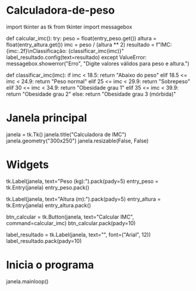 # Calculadora-de-peso
import tkinter as tk
from tkinter import messagebox

def calcular_imc():
    try:
        peso = float(entry_peso.get())
        altura = float(entry_altura.get())
        imc = peso / (altura ** 2)
        resultado = f"IMC: {imc:.2f}\nClassificação: {classificar_imc(imc)}"
        label_resultado.config(text=resultado)
    except ValueError:
        messagebox.showerror("Erro", "Digite valores válidos para peso e altura.")

def classificar_imc(imc):
    if imc < 18.5:
        return "Abaixo do peso"
    elif 18.5 <= imc < 24.9:
        return "Peso normal"
    elif 25 <= imc < 29.9:
        return "Sobrepeso"
    elif 30 <= imc < 34.9:
        return "Obesidade grau 1"
    elif 35 <= imc < 39.9:
        return "Obesidade grau 2"
    else:
        return "Obesidade grau 3 (mórbida)"

# Janela principal
janela = tk.Tk()
janela.title("Calculadora de IMC")
janela.geometry("300x250")
janela.resizable(False, False)

# Widgets
tk.Label(janela, text="Peso (kg):").pack(pady=5)
entry_peso = tk.Entry(janela)
entry_peso.pack()

tk.Label(janela, text="Altura (m):").pack(pady=5)
entry_altura = tk.Entry(janela)
entry_altura.pack()

btn_calcular = tk.Button(janela, text="Calcular IMC", command=calcular_imc)
btn_calcular.pack(pady=10)

label_resultado = tk.Label(janela, text="", font=("Arial", 12))
label_resultado.pack(pady=10)

# Inicia o programa
janela.mainloop()
